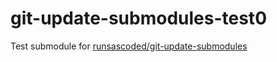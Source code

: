 # git-update-submodules-test0
Test submodule for [runsascoded/git-update-submodules](https://github.com/runsascoded/git-update-submodules)
